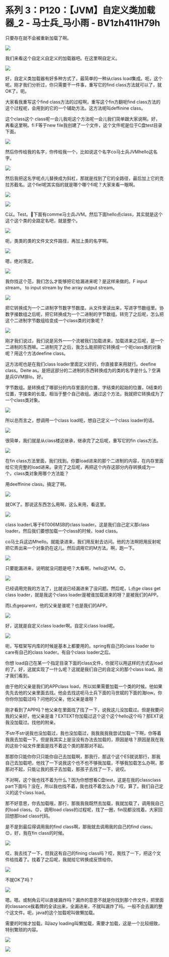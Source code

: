 # 系列 3：P120：【JVM】自定义类加载器_2 - 马士兵_马小雨 - BV1zh411H79h

只要存在就不会被重新加载了啊。

![](img/572ef9fe257efa5dd4bccbba1925a352_1.png)

我们来看这个自定义自定义的加载器吧。在这里啊自定义。

![](img/572ef9fe257efa5dd4bccbba1925a352_3.png)

好，自定义类加载器有好多种方式了，最简单的一种从class load集成。呃，这个呢。刚才我们分析过，你只需要干一件事，重写它的find class方法就可以了，就OK了。呃。

大家看我重写这个find class方法的过程啊，重写这个fin方翻呃find class方法的这个过程呢，会用到的它的一个辅助方法。这方法呢叫deffinine class。

这个class这个 class呢一会儿我呃这个方法呢一会儿我们简单跟大家说啊。好，再看这里啊。fi F等于new file我创建了一个文件，这个文件呢是位于C盘test目录下面。



![](img/572ef9fe257efa5dd4bccbba1925a352_5.png)

然后你传给我的名字，你传给我一个，比如说这个名字co马士兵JVMhello这名字。

![](img/572ef9fe257efa5dd4bccbba1925a352_7.png)

然后我把这名字呢点儿替换成为斜杠，那就是找到了它的全路径，最后加上它的克拉苏截名。这个fiel呢其实指的就是哪个哪个fi呢？大家来看一眼啊。



![](img/572ef9fe257efa5dd4bccbba1925a352_9.png)

![](img/572ef9fe257efa5dd4bccbba1925a352_10.png)

C以。Test。🎼下面有comme马士兵JVM。然后下面hello点class，其实就是这个这个这个类的全路定名吧，就是整个。



![](img/572ef9fe257efa5dd4bccbba1925a352_12.png)

呃，类类的类的文件文文件路径，再加上类的名字啊。

![](img/572ef9fe257efa5dd4bccbba1925a352_14.png)

嗯，绝对落定。

![](img/572ef9fe257efa5dd4bccbba1925a352_16.png)

我你找这个范，我们怎么才能够把它给漏进来呢？是这样来做的。F input stream， to input stream by the array output stream。



![](img/572ef9fe257efa5dd4bccbba1925a352_18.png)

把它转换成为一个二进制字节数字节数度。从文件里读出来，写进字节数组里。协数字接数组之后呢，把它转换成为一个二进制的字节数组。转完了之后呢，怎么把这个二进制字节数组给变成一个class类的对象呢？



![](img/572ef9fe257efa5dd4bccbba1925a352_20.png)

刚才我们说过，我们说是另外一一个流被我们加载进来，加载进来之后呢，是一个二进制的东西嘛。二进制完了之后，我怎么能把把它转换成一个呃class类的对象呢？用这个方法deefine class。

这方法呢也是在我们class loader里面定义好的，你直接拿来用就行。deefine class。Deite as。是把这部分的二进制的东西转换成为的类的名字是什么？空满是兵GVM排lo。好。

字节数组。是转换成了哪部分的内存里面的位置，字结束的起始的位置，0结束的位置，字接束的长度。相当于整个自己收组。通过这个方法，我就把它转换成为了一个class类对象。



![](img/572ef9fe257efa5dd4bccbba1925a352_22.png)

所以总而言之，想调用一个class load呃，想自己定义一个class loader的话。

![](img/572ef9fe257efa5dd4bccbba1925a352_24.png)

很简单，我们就是从class楼这继承，继承完了之后呢，重写它的fin class方法。

![](img/572ef9fe257efa5dd4bccbba1925a352_26.png)

在fin class方法里面，我们找到。你要load进来的那个二进制的内容，在内存里面给它完完整的load进来。录完了之后呢，再把这个内存这部分内存转换成为一个。class类对象用哪个方法能？

用deeffinine class。搞定了啊。

![](img/572ef9fe257efa5dd4bccbba1925a352_28.png)

就OK了。那说这东西怎么用啊，这么来用，看这里。

![](img/572ef9fe257efa5dd4bccbba1925a352_30.png)

class loaderL等于6T006MSB的class loader。这是我们自己定义那class loader。然后我们要想加载一个class的时候，load class。

co马士兵这边Mhello。就能录进来，我们用反射去访问。他的方法啊把用反射呢把它弄出来一个对象扔在这儿。然后调用它的M方法。啊，跑一下。



![](img/572ef9fe257efa5dd4bccbba1925a352_32.png)

只要能漏进来，说明就没问题是吧？大看啊，hello这VM。😊。

![](img/572ef9fe257efa5dd4bccbba1925a352_34.png)

已经调用完我的方法了，比就说已经漏进来了没问题。然后呢，L点ge class get class loader，就是我这个class loader是被谁加载进来的呀？是被我们的APP。

而L点geparent，他的父亲是谁呢？也是我们的APP。

![](img/572ef9fe257efa5dd4bccbba1925a352_36.png)

好，这就是自定义class loader啊。自定义class load呢。

![](img/572ef9fe257efa5dd4bccbba1925a352_38.png)

呃，写框架写内库的时候是基本上都要用的。spring有自己的class loader to care有自己的class loader。有自个class loader之后。

你想 load自己在某一个指定目录下面的class文件，你就可以用这样的方式去load的了。好，这就实现了一什么呢？这就是我们自己的自定义的那个class load。刚才我们看到。

由于他的父亲是我们的APPclass load，所以如果需要加载一个类的时候。他如果先先去他的父亲里面去找。他会去找这呃马士兵下面的马世斌的下面的海low。你你你你加载过吗？问他的父亲，他父亲是谁呀？

刚才看到了APP吗？他父亲在里面找了找了一下，说我这儿没加载过。但是我要问我的父亲好，他父亲是谁？EXTEXT你加载过这个这个这个hello这个吗？那EXT说我没加载过。找他的附亲。

不str不str说我也没加载过，我也没加载过，我我我我我尝试加载一下啊，你等着我我去加载一下。但是我其实上是没没有办法去加载的，原因是啥？原因是我在我的这些个站文件里面是找不着这个类的那那对不起。

那那你只能你你只只能你自己去加载啊，那我行，那这个这个ES就说那行，那我自己去加载吧，他找了一下说我这个也不也不够我加载，不够我加载怎么办啊，那那对不起，只能让我的孩子去加载，那孩子去找了一下，说哎。

不对啊，这个我也找不着为什么？因为你想想看C盘test，这是在我的classclass part下面吗？没在，所以我也找不着，我也找不着怎么办？哎，算了。我们自己定义的这个class load。

那不好意思，你去加载哦，那行，那我我我既然去加载，我就加载了，调用我自己的load class。😊，调用load class的过程呢，找了一圈，fin现都没找着。大家回回想那load class代码。

是不是到最后得调用我的find class啊，那我就去调用我的自己的find class。😊，好，我在fin class的时候。



![](img/572ef9fe257efa5dd4bccbba1925a352_40.png)

哎，我去找了一下，但我这有自己的fining class吗？哎，我找了一下，把这个文件给找着了。找着了之后呢，我就给它转换成反馈给你。



![](img/572ef9fe257efa5dd4bccbba1925a352_42.png)

不就OK了吗？

![](img/572ef9fe257efa5dd4bccbba1925a352_44.png)

嗯。嗯。或制角云可以直接漏炸吗？漏炸的意思不就是你找到那个炸文件，把里面的classance挨着牌的全读出来，全漏进来，不就叫漏炸了吗。一般不会去漏的整个这文件。呃，java的这个加载呢叫做懒加载。

需要的时候才加载。叫lazy loading叫懒加载，需要才加载，这是一个比较细致，特别繁琐的内容。

![](img/572ef9fe257efa5dd4bccbba1925a352_46.png)

![](img/572ef9fe257efa5dd4bccbba1925a352_47.png)